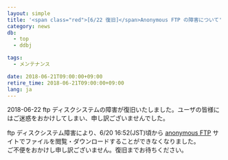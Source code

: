 ```yaml
---
layout: simple
title: '<span class="red">[6/22 復旧]</span>Anonymous FTP の障害について'
category: news
db:
  - top
  - ddbj

tags:
  - メンテナンス

date: 2018-06-21T09:00:00+09:00
retire_time: 2018-06-21T09:00:00+09:00
lang: ja
---
```


<p class="red">2018-06-22 ftp ディスクシステムの障害が復旧いたしました。ユーザの皆様にはご迷惑をおかけしてしまい、申し訳ございませんでした。</p>

<p>ftp ディスクシステム障害により、6/20 16:52(JST)頃から <a href="https://ddbj.nig.ac.jp/public/">anonymous FTP</a> サイトでファイルを閲覧・ダウンロードすることができなくなりました。<br>ご不便をおかけし申し訳ございません。復旧までお待ちください。</p>
